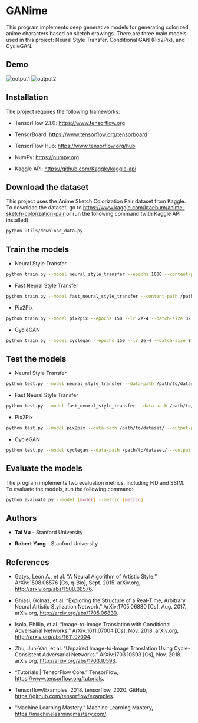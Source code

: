 # GANime

This program implements deep generative models for generating colorized anime characters based on sketch drawings. There are three main models used in this project: Neural Style Transfer, Conditional GAN (Pix2Pix), and CycleGAN.

## Demo

![output1](https://user-images.githubusercontent.com/46636857/77137430-806a8e80-6aa0-11ea-8cd8-56d17de21835.png) ![output2](https://user-images.githubusercontent.com/46636857/77137442-92e4c800-6aa0-11ea-8fb3-133146c1b32a.png)

## Installation

The project requires the following frameworks:

- TensorFlow 2.1.0: https://www.tensorflow.org

- TensorBoard: https://www.tensorflow.org/tensorboard

- TensorFlow Hub: https://www.tensorflow.org/hub

- NumPy: https://numpy.org

- Kaggle API: https://github.com/Kaggle/kaggle-api

## Download the dataset

This project uses the Anime Sketch Colorization Pair dataset from Kaggle. To download the dataset, go to https://www.kaggle.com/ktaebum/anime-sketch-colorization-pair or run the following command (with Kaggle API installed):

```bash
python utils/download_data.py
```

## Train the models

- Neural Style Transfer

```bash
python train.py --model neural_style_transfer --epochs 1000 --content-path /path/to/content/image/  --style-path /path/to/style/image/ --output-path /path/to/output/image/
```

- Fast Neural Style Transfer

```bash
python train.py --model fast_neural_style_transfer --content-path /path/to/content/image/  --style-path /path/to/style/image/ --output-path /path/to/output/image/
```

- Pix2Pix

```bash
python train.py --model pix2pix --epochs 150 --lr 2e-4 --batch-size 32 --data-path /path/to/dataset/ --resume --output-path /path/to/outputs/ --checkpoint-path /path/to/checkpoints/ 
```

- CycleGAN

```bash
python train.py --model cyclegan --epochs 150 --lr 2e-4 --batch-size 8 --data-path /path/to/dataset/ --resume --output-path /path/to/outputs/ --checkpoint-path /path/to/checkpoints/ 
```

## Test the models

- Neural Style Transfer

```bash
python test.py --model neural_style_transfer --data-path /path/to/dataset/ --output-path /path/to/outputs/ 
```

- Fast Neural Style Transfer

```bash
python test.py --model fast_neural_style_transfer --data-path /path/to/dataset/ --output-path /path/to/outputs/ 
```

- Pix2Pix

```bash
python test.py --model pix2pix --data-path /path/to/dataset/ --output-path /path/to/outputs/ --checkpoint-path /path/to/checkpoints/ 
```

- CycleGAN

```bash
python test.py --model cyclegan --data-path /path/to/dataset/ --output-path /path/to/outputs/ --checkpoint-path /path/to/checkpoints/ 
```

## Evaluate the models

The program implements two evaluation metrics, including FID and SSIM. To evaluate the models, run the following command:

```bash
python evaluate.py --model [model] --metric [metric]
```

## Authors

* **Tai Vu** - Stanford University

* **Robert Yang** - Stanford University

## References

- Gatys, Leon A., et al. “A Neural Algorithm of Artistic Style.” ArXiv:1508.06576 [Cs, q-Bio], Sept. 2015. arXiv.org, http://arxiv.org/abs/1508.06576.

- Ghiasi, Golnaz, et al. “Exploring the Structure of a Real-Time, Arbitrary Neural Artistic Stylization Network.” ArXiv:1705.06830 [Cs], Aug. 2017. arXiv.org, http://arxiv.org/abs/1705.06830.

- Isola, Phillip, et al. “Image-to-Image Translation with Conditional Adversarial Networks.” ArXiv:1611.07004 [Cs], Nov. 2018. arXiv.org, http://arxiv.org/abs/1611.07004.

- Zhu, Jun-Yan, et al. “Unpaired Image-to-Image Translation Using Cycle-Consistent Adversarial Networks.” ArXiv:1703.10593 [Cs], Nov. 2018. arXiv.org, http://arxiv.org/abs/1703.10593.

- “Tutorials | TensorFlow Core.” TensorFlow, https://www.tensorflow.org/tutorials.

- Tensorflow/Examples. 2018. tensorflow, 2020. GitHub, https://github.com/tensorflow/examples.

- “Machine Learning Mastery.” Machine Learning Mastery, https://machinelearningmastery.com/.




